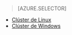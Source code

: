 > [AZURE.SELECTOR]
- [Clúster de Linux](../articles/hdinsight/hdinsight-use-oozie-linux-mac.md)
- [Clúster de Windows](../articles/hdinsight/hdinsight-use-oozie.md)
